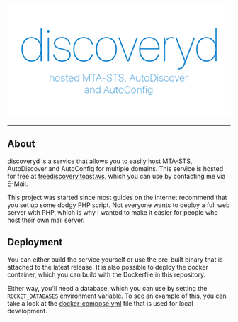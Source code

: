 ![Repository Banner](.github/banner.png)

<hr>

## About
discoveryd is a service that allows you to easily host MTA-STS, AutoDiscover and AutoConfig for multiple domains.
This service is hosted for free at [freediscovery.toast.ws](https://freediscovery.toast.ws), which you can use by contacting me via E-Mail.

This project was started since most guides on the internet recommend that you set up some dodgy PHP script.
Not everyone wants to deploy a full web server with PHP, which is why I wanted to make it easier for people who host their own mail server.

## Deployment
You can either build the service yourself or use the pre-built binary that is attached to the latest release.
It is also possible to deploy the docker container, which you can build with the Dockerfile in this repository.

Either way, you'll need a database, which you can use by setting the `ROCKET_DATABASES` environment variable. To see an example of this, you can take a look at the [docker-compose.yml](/docker-compose.yml) file that is used for local development.
